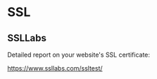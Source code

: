 # SSL

<!-- INDEX_START -->
<!-- INDEX_END -->

## SSLLabs

Detailed report on your website's SSL certificate:

<https://www.ssllabs.com/ssltest/>
